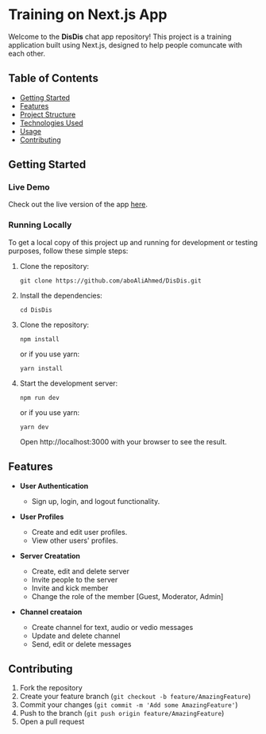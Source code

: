 # Training on Next.js App

Welcome to the **DisDis** chat app repository! This project is a training application built using Next.js, designed to help people comuncate with each other.

## Table of Contents

- [Getting Started](#getting-started)
- [Features](#features)
- [Project Structure](#project-structure)
- [Technologies Used](#technologies-used)
- [Usage](#usage)
- [Contributing](#contributing)

## Getting Started

### Live Demo

Check out the live version of the app [here](https://dis21.up.railway.app/servers/185ec944-c8f8-4a84-a690-5fa629581376/channels/75f67997-6070-432c-b456-17db3a524d91).

### Running Locally

To get a local copy of this project up and running for development or testing purposes, follow these simple steps:

1. Clone the repository:
   ```
   git clone https://github.com/aboAliAhmed/DisDis.git
   ```
2. Install the dependencies:
   ```
   cd DisDis
   ```
3. Clone the repository:
   ```
   npm install
   ```
   or if you use yarn:
   ```
   yarn install
   ```
4. Start the development server:
   ```
   npm run dev
   ```
   or if you use yarn:
   ```
   yarn dev
   ```
   Open http://localhost:3000 with your browser to see the result.

## Features

- **User Authentication**

  - Sign up, login, and logout functionality.

- **User Profiles**

  - Create and edit user profiles.
  - View other users' profiles.

- **Server Creatation**

  - Create, edit and delete server
  - Invite people to the server
  - Invite and kick member
  - Change the role of the member [Guest, Moderator, Admin]

- **Channel creataion**
  - Create channel for text, audio or vedio messages
  - Update and delete channel
  - Send, edit or delete messages

## Contributing

1. Fork the repository
2. Create your feature branch (`git checkout -b feature/AmazingFeature`)
3. Commit your changes (`git commit -m 'Add some AmazingFeature'`)
4. Push to the branch (`git push origin feature/AmazingFeature`)
5. Open a pull request
